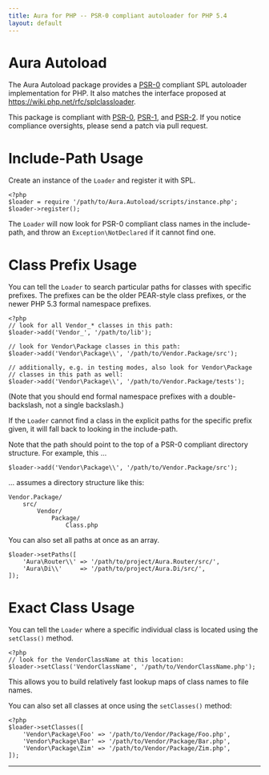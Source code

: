 ```yaml
---
title: Aura for PHP -- PSR-0 compliant autoloader for PHP 5.4
layout: default
---
```


Aura Autoload
=============

The Aura Autoload package provides a
[PSR-0](https://github.com/php-fig/fig-standards/blob/master/accepted/PSR-0.md)
compliant SPL autoloader implementation for PHP. It also matches the interface
proposed at <https://wiki.php.net/rfc/splclassloader>.

This package is compliant with [PSR-0][], [PSR-1][], and [PSR-2][]. If you
notice compliance oversights, please send a patch via pull request.

[PSR-0]: https://github.com/php-fig/fig-standards/blob/master/accepted/PSR-0.md
[PSR-1]: https://github.com/php-fig/fig-standards/blob/master/accepted/PSR-1-basic-coding-standard.md
[PSR-2]: https://github.com/php-fig/fig-standards/blob/master/accepted/PSR-2-coding-style-guide.md


Include-Path Usage
==================

Create an instance of the `Loader` and register it with SPL.

    <?php
    $loader = require '/path/to/Aura.Autoload/scripts/instance.php';
    $loader->register();

The `Loader` will now look for PSR-0 compliant class names in the
include-path, and throw an `Exception\NotDeclared` if it cannot find one.


Class Prefix Usage
==================

You can tell the `Loader` to search particular paths for classes with specific
prefixes. The prefixes can be the older PEAR-style class prefixes, or the
newer PHP 5.3 formal namespace prefixes.
    
    <?php
    // look for all Vendor_* classes in this path:
    $loader->add('Vendor_', '/path/to/lib');
    
    // look for Vendor\Package classes in this path:
    $loader->add('Vendor\Package\\', '/path/to/Vendor.Package/src');
    
    // additionally, e.g. in testing modes, also look for Vendor\Package
    // classes in this path as well:
    $loader->add('Vendor\Package\\', '/path/to/Vendor.Package/tests');

(Note that you should end formal namespace prefixes with a double-backslash,
not a single backslash.)

If the `Loader` cannot find a class in the explicit paths for the specific
prefix given, it will fall back to looking in the include-path.

Note that the path should point to the top of a PSR-0 compliant directory
structure. For example, this ...

    $loader->add('Vendor\Package\\', '/path/to/Vendor.Package/src');

... assumes a directory structure like this:

    Vendor.Package/
        src/
            Vendor/
                Package/
                    Class.php

You can also set all paths at once as an array.

    $loader->setPaths([
        'Aura\Router\\' => '/path/to/project/Aura.Router/src/',
        'Aura\Di\\'     => '/path/to/project/Aura.Di/src/',
    ]);

Exact Class Usage
=================

You can tell the `Loader` where a specific individual class is located using
the `setClass()` method.

    <?php
    // look for the VendorClassName at this location:
    $loader->setClass('VendorClassName', '/path/to/VendorClassName.php');

This allows you to build relatively fast lookup maps of class names to file
names.

You can also set all classes at once using the `setClasses()` method:

    <?php
    $loader->setClasses([
        'Vendor\Package\Foo' => '/path/to/Vendor/Package/Foo.php',
        'Vendor\Package\Bar' => '/path/to/Vendor/Package/Bar.php',
        'Vendor\Package\Zim' => '/path/to/Vendor/Package/Zim.php',
    ]);

* * *